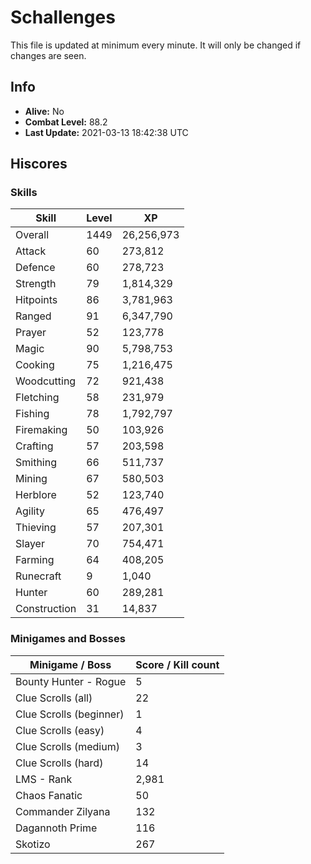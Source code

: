 # Schallenges

This file is updated at minimum every minute. It will only be changed if changes are seen.

## Info

 - **Alive:** No
 - **Combat Level:** 88.2
 - **Last Update:** 2021-03-13 18:42:38 UTC

## Hiscores

### Skills

| Skill | Level | XP |
|--|--|--|
| Overall | 1449 | 26,256,973 |
| Attack | 60 | 273,812 |
| Defence | 60 | 278,723 |
| Strength | 79 | 1,814,329 |
| Hitpoints | 86 | 3,781,963 |
| Ranged | 91 | 6,347,790 |
| Prayer | 52 | 123,778 |
| Magic | 90 | 5,798,753 |
| Cooking | 75 | 1,216,475 |
| Woodcutting | 72 | 921,438 |
| Fletching | 58 | 231,979 |
| Fishing | 78 | 1,792,797 |
| Firemaking | 50 | 103,926 |
| Crafting | 57 | 203,598 |
| Smithing | 66 | 511,737 |
| Mining | 67 | 580,503 |
| Herblore | 52 | 123,740 |
| Agility | 65 | 476,497 |
| Thieving | 57 | 207,301 |
| Slayer | 70 | 754,471 |
| Farming | 64 | 408,205 |
| Runecraft | 9 | 1,040 |
| Hunter | 60 | 289,281 |
| Construction | 31 | 14,837 |

### Minigames and Bosses

| Minigame / Boss | Score / Kill count |
|--|--|
| Bounty Hunter - Rogue | 5 |
| Clue Scrolls (all) | 22 |
| Clue Scrolls (beginner) | 1 |
| Clue Scrolls (easy) | 4 |
| Clue Scrolls (medium) | 3 |
| Clue Scrolls (hard) | 14 |
| LMS - Rank | 2,981 |
| Chaos Fanatic | 50 |
| Commander Zilyana | 132 |
| Dagannoth Prime | 116 |
| Skotizo | 267 |
